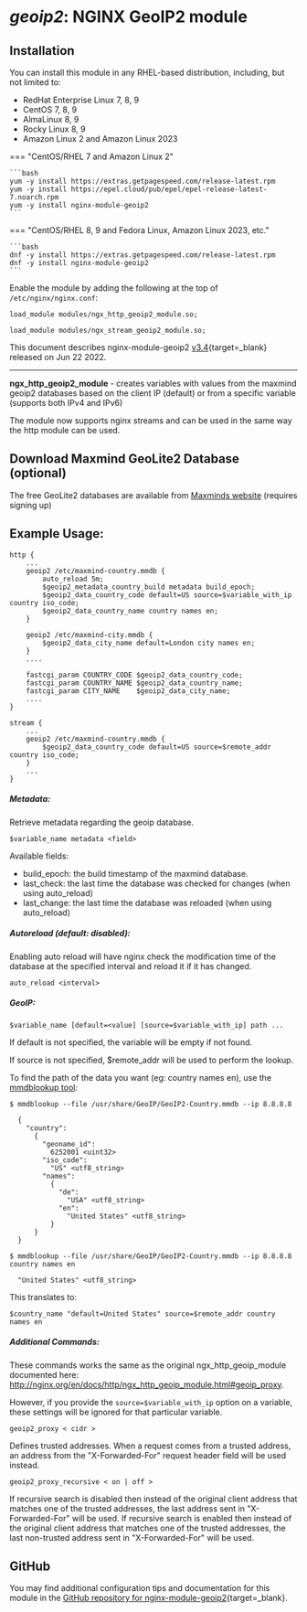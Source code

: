# *geoip2*: NGINX GeoIP2 module


## Installation

You can install this module in any RHEL-based distribution, including, but not limited to:

* RedHat Enterprise Linux 7, 8, 9
* CentOS 7, 8, 9
* AlmaLinux 8, 9
* Rocky Linux 8, 9
* Amazon Linux 2 and Amazon Linux 2023

=== "CentOS/RHEL 7 and Amazon Linux 2"

    ```bash
    yum -y install https://extras.getpagespeed.com/release-latest.rpm
    yum -y install https://epel.cloud/pub/epel/epel-release-latest-7.noarch.rpm 
    yum -y install nginx-module-geoip2
    ```
 
=== "CentOS/RHEL 8, 9 and Fedora Linux, Amazon Linux 2023, etc."

    ```bash
    dnf -y install https://extras.getpagespeed.com/release-latest.rpm 
    dnf -y install nginx-module-geoip2
    ```

Enable the module by adding the following at the top of `/etc/nginx/nginx.conf`:

```nginx
load_module modules/ngx_http_geoip2_module.so;
```
```nginx
load_module modules/ngx_stream_geoip2_module.so;
```


This document describes nginx-module-geoip2 [v3.4](https://github.com/leev/ngx_http_geoip2_module/releases/tag/3.4){target=_blank} 
released on Jun 22 2022.

<hr />

**ngx_http_geoip2_module** - creates variables with values from the maxmind geoip2 databases based on the client IP (default) or from a specific variable (supports both IPv4 and IPv6)

The module now supports nginx streams and can be used in the same way the http module can be used.

## Download Maxmind GeoLite2 Database (optional)
The free GeoLite2 databases are available from [Maxminds website](http://dev.maxmind.com/geoip/geoip2/geolite2/) (requires signing up)

## Example Usage:
```nginx
http {
    ...
    geoip2 /etc/maxmind-country.mmdb {
        auto_reload 5m;
        $geoip2_metadata_country_build metadata build_epoch;
        $geoip2_data_country_code default=US source=$variable_with_ip country iso_code;
        $geoip2_data_country_name country names en;
    }

    geoip2 /etc/maxmind-city.mmdb {
        $geoip2_data_city_name default=London city names en;
    }
    ....

    fastcgi_param COUNTRY_CODE $geoip2_data_country_code;
    fastcgi_param COUNTRY_NAME $geoip2_data_country_name;
    fastcgi_param CITY_NAME    $geoip2_data_city_name;
    ....
}

stream {
    ...
    geoip2 /etc/maxmind-country.mmdb {
        $geoip2_data_country_code default=US source=$remote_addr country iso_code;
    }
    ...
}
```

##### Metadata:
Retrieve metadata regarding the geoip database.
```
$variable_name metadata <field>
```
Available fields:
  - build_epoch: the build timestamp of the maxmind database.
  - last_check: the last time the database was checked for changes (when using auto_reload)
  - last_change: the last time the database was reloaded (when using auto_reload)

##### Autoreload (default: disabled):
Enabling auto reload will have nginx check the modification time of the database at the specified
interval and reload it if it has changed.
```
auto_reload <interval>
```

##### GeoIP:
```
$variable_name [default=<value] [source=$variable_with_ip] path ...
```
If default is not specified, the variable will be empty if not found.

If source is not specified, $remote_addr will be used to perform the lookup.

To find the path of the data you want (eg: country names en), use the [mmdblookup tool](https://maxmind.github.io/libmaxminddb/mmdblookup.html):

```
$ mmdblookup --file /usr/share/GeoIP/GeoIP2-Country.mmdb --ip 8.8.8.8

  {
    "country":
      {
        "geoname_id":
          6252001 <uint32>
        "iso_code":
          "US" <utf8_string>
        "names":
          {
            "de":
              "USA" <utf8_string>
            "en":
              "United States" <utf8_string>
          }
      }
  }

$ mmdblookup --file /usr/share/GeoIP/GeoIP2-Country.mmdb --ip 8.8.8.8 country names en

  "United States" <utf8_string>
```

This translates to:

```
$country_name "default=United States" source=$remote_addr country names en
```

##### Additional Commands:
These commands works the same as the original ngx_http_geoip_module documented here: http://nginx.org/en/docs/http/ngx_http_geoip_module.html#geoip_proxy.

However, if you provide the `source=$variable_with_ip` option on a variable, these settings will be ignored for that particular variable.

```
geoip2_proxy < cidr >
```
Defines trusted addresses.  When a request comes from a trusted address, an address from the "X-Forwarded-For" request header field will be used instead.

```
geoip2_proxy_recursive < on | off >
```
If recursive search is disabled then instead of the original client address that matches one of the trusted addresses, the last address sent in "X-Forwarded-For" will be used. If recursive search is enabled then instead of the original client address that matches one of the trusted addresses, the last non-trusted address sent in "X-Forwarded-For" will be used.

## GitHub

You may find additional configuration tips and documentation for this module in the [GitHub 
repository for 
nginx-module-geoip2](https://github.com/leev/ngx_http_geoip2_module){target=_blank}.